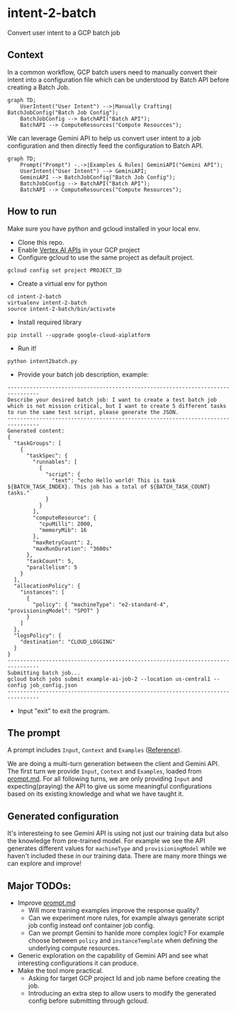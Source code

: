 # intent-2-batch
Convert user intent to a GCP batch job

## Context
In a common workflow, GCP batch users need to manually convert their intent into a configuration file which can be understood by Batch API before creating a Batch Job.

```mermaid
graph TD;
    UserIntent("User Intent") -->|Manually Crafting| BatchJobConfig("Batch Job Config");
    BatchJobConfig --> BatchAPI("Batch API");
    BatchAPI --> ComputeResources("Compute Resources");
```

We can leverage Gemini API to help us convert user intent to a job configuration and then directly feed the configuration to Batch API.

```mermaid
graph TD;
    Prompt("Prompt") -.->|Examples & Rules| GeminiAPI("Gemini API");
    UserIntent("User Intent") --> GeminiAPI;
    GeminiAPI --> BatchJobConfig("Batch Job Config");
    BatchJobConfig --> BatchAPI("Batch API");
    BatchAPI --> ComputeResources("Compute Resources");
```
## How to run
Make sure you have python and gcloud installed in your local env.

* Clone this repo. 
* Enable [Vertex AI APIs](https://cloud.google.com/vertex-ai/docs/start/cloud-environment#enable_vertexai_apis) in your GCP project
* Configure gcloud to use the same project as default project.
```
gcloud config set project PROJECT_ID
```
* Create a virtual env for python
```
cd intent-2-batch
virtualenv intent-2-batch
source intent-2-batch/bin/activate
```
* Install required library
```
pip install --upgrade google-cloud-aiplatform
```
* Run it!
```
python intent2batch.py
```
* Provide your batch job description, example:
```
--------------------------------------------------------------------------------
Describe your desired batch job: I want to create a test batch job which is not mission critical, but I want to create 5 different tasks to run the same test script, please generate the JSON.
--------------------------------------------------------------------------------
Generated content:
{
  "taskGroups": [
    {
      "taskSpec": {
        "runnables": [
          {
            "script": {
              "text": "echo Hello world! This is task ${BATCH_TASK_INDEX}. This job has a total of ${BATCH_TASK_COUNT} tasks."
            }
          }
        ],
        "computeResource": {
          "cpuMilli": 2000,
          "memoryMib": 16
        },
        "maxRetryCount": 2,
        "maxRunDuration": "3600s"
      },
      "taskCount": 5,
      "parallelism": 5
    }
  ],
  "allocationPolicy": {
    "instances": [
      {
        "policy": { "machineType": "e2-standard-4", "provisioningModel": "SPOT" }
      }
    ]
  },
  "logsPolicy": {
    "destination": "CLOUD_LOGGING"
  }
}
--------------------------------------------------------------------------------
Submitting batch job...
gcloud batch jobs submit example-ai-job-2 --location us-central1 --config job_config.json
--------------------------------------------------------------------------------
```
* Input "exit" to exit the program.

## The prompt

A prompt includes `Input`, `Context` and `Examples` ([Reference](https://cloud.google.com/vertex-ai/docs/generative-ai/learn/introduction-prompt-design#context)). 

We are doing a multi-turn generation between the client and Gemini API. The first turn we provide `Input`, `Context` and `Examples`, loaded from [prompt.md](./prompt.md). For all following turns, we are only providing `Input` and expecting(praying) the API to give us some meaningful configurations based on its existing knowledge and what we have taught it.

## Generated configuration

It's interesteing to see Gemini API is using not just our training data but also the knowledge from pre-trained model. For example we see the API generates different values for `machineType` and `provisioningModel` while we haven't included these in our training data. There are many more things we can explore and improve!

## Major TODOs:
* Improve [prompt.md](./prompt.md)
  * Will more training examples improve the response quality?
  * Can we experiment more rules, for example always generate script job config instead onf container job config.
  * Can we prompt Gemini to hanlde more complex logic? For example choose between `policy` and `instanceTemplate` when defining the underlying compute resources.
* Generic exploration on the capability of Gemini API and see what interesting configurations it can produce.
* Make the tool more practical.
  * Asking for target GCP project Id and job name before creating the job.
  * Introducing an extra step to allow users to modify the generated config before submitting through gcloud.

